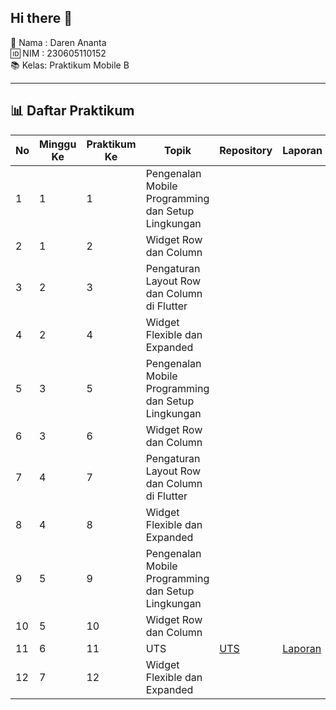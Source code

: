 ## Hi there 👋
👤 Nama : Daren Ananta  
🆔 NIM  : 230605110152  
📚 Kelas: Praktikum Mobile B  

---

## 📊 Daftar Praktikum  

| No | Minggu Ke | Praktikum Ke | Topik | Repository | Laporan |
|----|-----------|--------------|-------|-------------|----------|
| 1 | 1 | 1 |Pengenalan Mobile Programming dan Setup Lingkungan| | |
| 2 | 1 | 2 |Widget Row dan Column| | |
| 3 | 2 | 3 |Pengaturan Layout Row dan Column di Flutter| | |
| 4 | 2 | 4 |	Widget Flexible dan Expanded| | |
| 5 | 3 | 5 |Pengenalan Mobile Programming dan Setup Lingkungan| | |
| 6 | 3 | 6 |Widget Row dan Column| | |
| 7 | 4 | 7 |Pengaturan Layout Row dan Column di Flutter| | |
| 8 | 4 | 8 |	Widget Flexible dan Expanded| | |
| 9 | 5 | 9 |Pengenalan Mobile Programming dan Setup Lingkungan| | |
| 10 | 5 | 10 |Widget Row dan Column| | |
| 11 | 6 | 11 |UTS|[UTS](https://drive.google.com/drive/folders/1cEvFifqOh7A26m0oxnKZj5_63FkAhJzy?usp=drive_link)|[Laporan](https://drive.google.com/drive/folders/1cEvFifqOh7A26m0oxnKZj5_63FkAhJzy?usp=drive_link)|
| 12 | 7 | 12 |	Widget Flexible dan Expanded| | |
